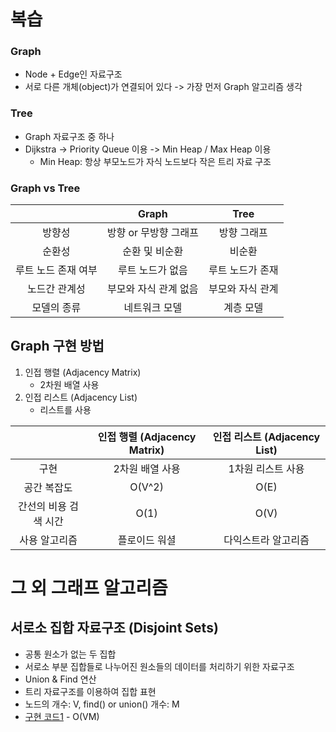# 복습

### Graph

- Node + Edge인 자료구조
- 서로 다른 개체(object)가 연결되어 있다 -> 가장 먼저 Graph 알고리즘 생각

### Tree

- Graph 자료구조 중 하나
- Dijkstra -> Priority Queue 이용 -> Min Heap / Max Heap 이용
  - Min Heap: 항상 부모노드가 자식 노드보다 작은 트리 자료 구조

### Graph vs Tree

|                     |         Graph         |       Tree       |
| :-----------------: | :-------------------: | :--------------: |
|       방향성        | 방향 or 무방향 그래프 |   방향 그래프    |
|       순환성        |    순환 및 비순환     |      비순환      |
| 루트 노드 존재 여부 |   루트 노드가 없음    | 루트 노드가 존재 |
|    노드간 관계성    | 부모와 자식 관계 없음 | 부모와 자식 관계 |
|     모델의 종류     |     네트워크 모델     |    계층 모델     |

## Graph 구현 방법

1. 인접 행렬 (Adjacency Matrix)
   - 2차원 배열 사용
2. 인접 리스트 (Adjacency List)
   - 리스트를 사용

|                       | 인접 행렬 (Adjacency Matrix) | 인접 리스트 (Adjacency List) |
| :-------------------: | :-------------------------: | :------------------------: |
|          구현          |        2차원 배열 사용        |      1차원 리스트 사용       |
|       공간 복잡도       |            O(V^2)           |            O(E)            |
|   간선의 비용 검색 시간   |            O(1)             |            O(V)            |
|       사용 알고리즘      |         플로이드 워셜         |      다익스트라 알고리즘      |

# 그 외 그래프 알고리즘

## 서로소 집합 자료구조 (Disjoint Sets)
- 공통 원소가 없는 두 집합
- 서로소 부분 집합들로 나누어진 원소들의 데이터를 처리하기 위한 자료구조
- Union & Find 연산
- 트리 자료구조를 이용하여 집합 표현
- 노드의 개수: V, find() or union() 개수: M
- [구현 코드1](This-is-Coding-Test-Book/Graph/Disjoint-Set1.py) - O(VM)

